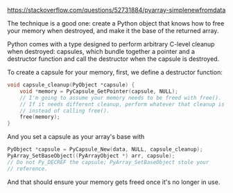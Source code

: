 https://stackoverflow.com/questions/52731884/pyarray-simplenewfromdata

The technique is a good one: create a Python object that knows how to free your memory when destroyed, and make it the base of the returned array.

Python comes with a type designed to perform arbitrary C-level cleanup when destroyed: capsules, which bundle together a pointer and a destructor function and call the destructor when the capsule is destroyed.

To create a capsule for your memory, first, we define a destructor function:

```c++
void capsule_cleanup(PyObject *capsule) {
    void *memory = PyCapsule_GetPointer(capsule, NULL);
    // I'm going to assume your memory needs to be freed with free().
    // If it needs different cleanup, perform whatever that cleanup is
    // instead of calling free().
    free(memory);
}
```

And you set a capsule as your array's base with

```c++
PyObject *capsule = PyCapsule_New(data, NULL, capsule_cleanup);
PyArray_SetBaseObject((PyArrayObject *) arr, capsule);
// Do not Py_DECREF the capsule; PyArray_SetBaseObject stole your
// reference.
```

And that should ensure your memory gets freed once it's no longer in use.
